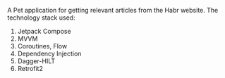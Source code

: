 A Pet application for getting relevant articles from the Habr website.
The technology stack used:
1) Jetpack Compose
2) MVVM
3) Coroutines, Flow
4) Dependency Injection
5) Dagger-HILT
6) Retrofit2
